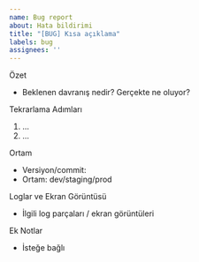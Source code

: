 ```yaml
---
name: Bug report
about: Hata bildirimi
title: "[BUG] Kısa açıklama"
labels: bug
assignees: ''
---
```


Özet
- Beklenen davranış nedir? Gerçekte ne oluyor?

Tekrarlama Adımları
1. ...
2. ...

Ortam
- Versiyon/commit: 
- Ortam: dev/staging/prod

Loglar ve Ekran Görüntüsü
- İlgili log parçaları / ekran görüntüleri

Ek Notlar
- İsteğe bağlı

